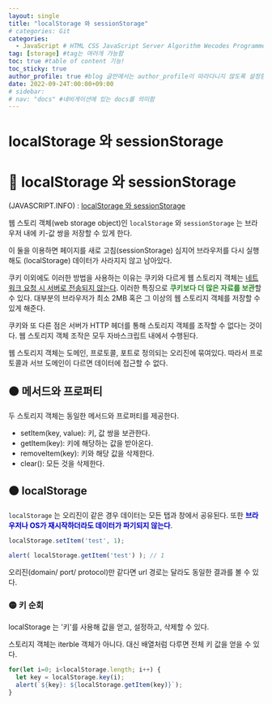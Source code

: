 ```yaml
---
layout: single
title: "localStorage 와 sessionStorage"
# categories: Git
categories:
  - JavaScript # HTML CSS JavaScript Server Algorithm Wecodes Programmers CS Github Blog
tag: [storage] #tag는 여러개 가능함
toc: true #table of content 기능!
toc_sticky: true
author_profile: true #blog 글안에서는 author_profile이 따라다니지 않도록 설정함
date: 2022-09-24T:00:00+09:00
# sidebar:
# nav: "docs" #네비게이션에 있는 docs를 의미함
---
```

<style>
.crimson {
  color: crimson;
  font-weight: bold;
}

.mediumblue {
  color: mediumblue;
  font-weight: bold;
}

.forestgreen {
  color: forestgreen;
  font-weight: bold;
}
</style>

# localStorage 와 sessionStorage

# 🔴 localStorage 와 sessionStorage
(JAVASCRIPT.INFO) : [localStorage 와 sessionStorage](https://ko.javascript.info/localstorage)

웹 스토리 객체(web storage object)인 `localStorage` 와 `sessionStorage` 는 브라우저 내에 키-값 쌍을 저장할 수 있게 한다.

이 둘을 이용하면 페이지를 새로 고침(sessionStorage) 심지어 브라우저를 다시 실행해도 (localStorage) 데이터가 사라지지 않고 남아있다.

쿠키 이외에도 이러한 방법을 사용하는 이유는 쿠키와 다르게 웹 스토리지 객체는 <u>네트워크 요청 시 서버로 전송되지 않는다</u>. 이러한 특징으로 <span class="forestgreen">쿠키보다 더 많은 자료를 보관</span>할 수 있다. 대부분의 브라우저가 최소 2MB 혹은 그 이상의 웹 스토리지 객체를 저장할 수 있게 해준다.

쿠키와 또 다른 점은 서버가 HTTP 헤더를 통해 스토리지 객체를 조작할 수 없다는 것이다. 웹 스토리지 객체 조작은 모두 자바스크립트 내에서 수행된다.

웹 스토리지 객체는 도메인, 프로토콜, 포트로 정의되는 오리진에 묶여있다. 따라서 프로토콜과 서브 도메인이 다르면 데이터에 접근할 수 없다.

## 🟠 메서드와 프로퍼티
두 스토리지 객체는 동일한 메서드와 프로퍼티를 제공한다.
- setItem(key, value): 키, 값 쌍을 보관한다.
- getItem(key): 키에 해당하는 값을 받아온다.
- removeItem(key): 키와 해당 값을 삭제한다.
- clear(): 모든 것을 삭제한다.

## 🟠 localStorage
`localStorage` 는 오리진이 같은 경우 데이터는 모든 탭과 창에서 공유된다. 또한 <span class="mediumblue">브라우저나 OS가 재시작하더라도 데이터가 파기되지 않는다</span>.

```jsx
localStorage.setItem('test', 1);

alert( localStorage.getItem('test') ); // 1
```

오리진(domain/ port/ protocol)만 같다면 url 경로는 달라도 동일한 결과를 볼 수 있다.

### 🟡 키 순회
localStorage 는 '키'를 사용해 값을 얻고, 설정하고, 삭제할 수 있다.

스토리지 객체는 iterble 객체가 아니다. 대신 배열처럼 다루면 전체 키 값을 얻을 수 있다.

```js
for(let i=0; i<localStorage.length; i++) {
  let key = localStorage.key(i);
  alert(`${key}: ${localStorage.getItem(key)}`);
}
```

<!-- <span style="color:mediumblue"> -->

<!-- ① ② ③ ④ ⑤ ⑥ ⑦ ⑧ ⑨-->

<!-- 메소드 위에 변수 선언, 메소드  안에 메소드, 메소드 끝나고 리턴 -->

<!-- ### 2. Link 넣기

```

유형 1: (설명어를 입력) : [gunhee's coding blog](https://gunhee-jeong.github. io/)
유형 2: (URL 자동연결) : <https://gunhee-jeong.github.io/>
유형 3: (동일 파일 내 '문단으로 이동') : [1. Header로 이동](###-1-header)

```

유형 1: (설명어를 입력) : [gunhee's coding blog](https://gunhee-jeong.github.io/)
유형 2: (URL 자동연결) : <https://gunhee-jeong.github.io/>
유형 3: (동일 파일 내 '문단으로 이동') : [1. Header로 이동](#1-header)
유형 3의 방법

1. 특수문자를 제거
2. 스페이스는 -로 바꾸고
3. 대문자는 소문자로!
   그래서 ### 1. Header -> #1-header
 
## Link: [google][https://www.google.com/]

### 3. 수평선

```

---

```

---

### 4. 라인 바꾸기

```

스페이스바를 2번 눌러주면 다음칸으로
이동할 수 있어요!

```

---

스페이스바를 2번 눌러주면
다음칸으로 이동할 수 있어요!

### 5. list 만들기

```

1. 1번
2. 2번
3. 3번

- 순서없는 list
  - 순서없는 list
    - 순서없는 list

```

1. 1번
2. 2번
3. 3번

- 순서없는 list
  - 순서없는 list
    - 순서없는 list

---

### 6. font 관련

```

**진하게** -> 볼드
_기울여서_ -> 이탤릭체
~~취소선~~ -> 취소선

<ul>밑줄넣기</ul> -> 밑줄
<span style="color:crimson">빨간 글씨</span> -> 글자색
이것이 `인라인` 입니다 -> 인라인 코드
```

**진하게** -> 볼드
_기울여서_ -> 이탤릭체
~~취소선~~ -> 취소선
<u>밑줄넣기</u> -> 밑줄
<span style="color:crimson">빨간 글씨</span>
이것이 `인라인` 입니다 -> 인라인 코드

---

### 7. 인용구문

```
> coding
>
> > JavaScript
> >
> > > 내가 프짱!
```

> coding
>
> > JavaScript
> >
> > > 내가 프짱!

---

### 8. 이미지 삽입

```
유형1: ('사이즈를 조절' -> HTML 태그 사용) : <img src="https://gunhee-jeong.github.io/assets/images/blogLogo.png" width="300" height="200">
유형2: (이미지 삽입 후 -> 링크 걸기)
[![이미지](https://gunhee-jeong.github.io/assets/images/blogLogo/blogLogo.png)](https://gunhee-jeong.github.io/)
```

유형1: ('사이즈를 조절' -> HTML 태그 사용) : <img src="https://gunhee-jeong.github.io/assets/images/blogLogo.png" width="300" height="200">
유형2: (이미지 삽입 후 -> 링크 걸기)
[![이미지](https://gunhee-jeong.github.io/assets/images/blogLogo.png)](https://gunhee-jeong.github.io/)

### 9. 표 만들기

```
||국어|영어|
| :--- | ---: | :--: |
|건희 | 100점 | 100점
|철수 | 100점 | 100점
```

|      |  국어 | 영어  |
| :--- | ----: | :---: |
| 건희 | 100점 | 100점 |
| 철수 | 100점 | 100점 |

> - header를 넣고 싶은 경우 ---을 사용하고 :을 이용하여 정렬에 사용함!

### 10. 토글 만들기

```
<details>
<summary>여기를 누르세요</summary>
<div markdown="1">
숨겨진 내용
</div>
</details>
```

<details>
<summary>여기를 누르세요</summary>
<div markdown="1">
숨겨진 내용
</details> -->
